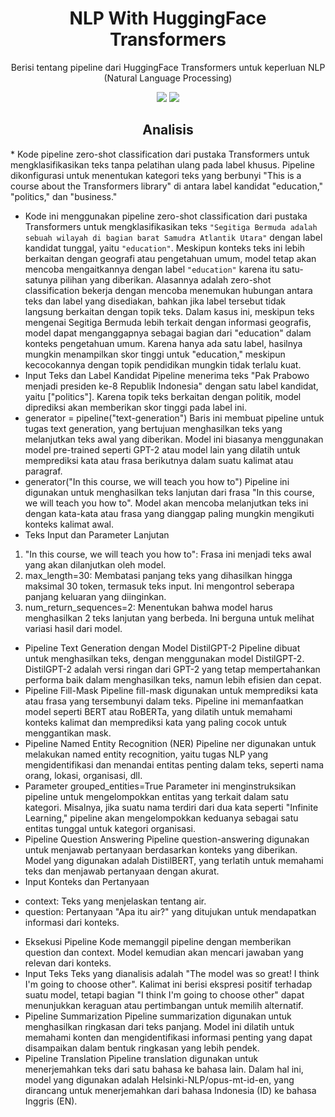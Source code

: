 <h1 align="center"> NLP With HuggingFace Transformers </h1>
<p align="center"> Berisi tentang pipeline dari HuggingFace Transformers untuk keperluan NLP (Natural Language Processing)  </p>

<div align="center">

<img src="https://img.shields.io/badge/Python-FFD43B?style=for-the-badge&logo=python&logoColor=blue">

<img src="https://img.shields.io/badge/Jupyter-F37626.svg?&style=for-the-badge&logo=Jupyter&logoColor=white">


</div>

<h2 align="center"> Analisis </h2>
*   Kode pipeline zero-shot classification dari pustaka Transformers untuk mengklasifikasikan teks tanpa pelatihan ulang pada label khusus. Pipeline dikonfigurasi untuk menentukan kategori teks yang berbunyi "This is a course about the Transformers library" di antara label kandidat "education," "politics," dan "business."

*   Kode ini menggunakan pipeline zero-shot classification dari pustaka Transformers untuk mengklasifikasikan teks `"Segitiga Bermuda adalah sebuah wilayah di bagian barat Samudra Atlantik Utara"` dengan label kandidat tunggal, yaitu `"education"`. Meskipun konteks teks ini lebih berkaitan dengan geografi atau pengetahuan umum, model tetap akan mencoba mengaitkannya dengan label `"education"` karena itu satu-satunya pilihan yang diberikan.
Alasannya adalah zero-shot classification bekerja dengan mencoba menemukan hubungan antara teks dan label yang disediakan, bahkan jika label tersebut tidak langsung berkaitan dengan topik teks. Dalam kasus ini, meskipun teks mengenai Segitiga Bermuda lebih terkait dengan informasi geografis, model dapat menganggapnya sebagai bagian dari "education" dalam konteks pengetahuan umum. Karena hanya ada satu label, hasilnya mungkin menampilkan skor tinggi untuk "education," meskipun kecocokannya dengan topik pendidikan mungkin tidak terlalu kuat.
*   Input Teks dan Label Kandidat
Pipeline menerima teks "Pak Prabowo menjadi presiden ke-8 Republik Indonesia" dengan satu label kandidat, yaitu ["politics"]. Karena topik teks berkaitan dengan politik, model diprediksi akan memberikan skor tinggi pada label ini.
*   generator = pipeline("text-generation")
Baris ini membuat pipeline untuk tugas text generation, yang bertujuan menghasilkan teks yang melanjutkan teks awal yang diberikan. Model ini biasanya menggunakan model pre-trained seperti GPT-2 atau model lain yang dilatih untuk memprediksi kata atau frasa berikutnya dalam suatu kalimat atau paragraf.
*   generator("In this course, we will teach you how to")
Pipeline ini digunakan untuk menghasilkan teks lanjutan dari frasa "In this course, we will teach you how to". Model akan mencoba melanjutkan teks ini dengan kata-kata atau frasa yang dianggap paling mungkin mengikuti konteks kalimat awal.
*   Teks Input dan Parameter Lanjutan
1.   "In this course, we will teach you how to": Frasa ini menjadi teks awal yang akan dilanjutkan oleh model.
2.   max_length=30: Membatasi panjang teks yang dihasilkan hingga maksimal 30 token, termasuk teks input. Ini mengontrol seberapa panjang keluaran yang diinginkan.
3.  num_return_sequences=2: Menentukan bahwa model harus menghasilkan 2 teks lanjutan yang berbeda. Ini berguna untuk melihat variasi hasil dari model.
*   Pipeline Text Generation dengan Model DistilGPT-2
Pipeline dibuat untuk menghasilkan teks, dengan menggunakan model DistilGPT-2. DistilGPT-2 adalah versi ringan dari GPT-2 yang tetap mempertahankan performa baik dalam menghasilkan teks, namun lebih efisien dan cepat.
*   Pipeline Fill-Mask
Pipeline fill-mask digunakan untuk memprediksi kata atau frasa yang tersembunyi dalam teks. Pipeline ini memanfaatkan model seperti BERT atau RoBERTa, yang dilatih untuk memahami konteks kalimat dan memprediksi kata yang paling cocok untuk menggantikan mask.
*   Pipeline Named Entity Recognition (NER)
Pipeline ner digunakan untuk melakukan named entity recognition, yaitu tugas NLP yang mengidentifikasi dan menandai entitas penting dalam teks, seperti nama orang, lokasi, organisasi, dll.
*   Parameter grouped_entities=True
Parameter ini menginstruksikan pipeline untuk mengelompokkan entitas yang terkait dalam satu kategori. Misalnya, jika suatu nama terdiri dari dua kata seperti "Infinite Learning," pipeline akan mengelompokkan keduanya sebagai satu entitas tunggal untuk kategori organisasi.
*   Pipeline Question Answering
Pipeline question-answering digunakan untuk menjawab pertanyaan berdasarkan konteks yang diberikan. Model yang digunakan adalah DistilBERT, yang terlatih untuk memahami teks dan menjawab pertanyaan dengan akurat.
*   Input Konteks dan Pertanyaan
- context: Teks yang menjelaskan tentang air.
- question: Pertanyaan "Apa itu air?" yang ditujukan untuk mendapatkan informasi dari konteks.
*   Eksekusi Pipeline
Kode memanggil pipeline dengan memberikan question dan context. Model kemudian akan mencari jawaban yang relevan dari konteks.
*    Input Teks
Teks yang dianalisis adalah "The model was so great! I think I'm going to choose other". Kalimat ini berisi ekspresi positif terhadap suatu model, tetapi bagian "I think I'm going to choose other" dapat menunjukkan keraguan atau pertimbangan untuk memilih alternatif.
*    Pipeline Summarization
Pipeline summarization digunakan untuk menghasilkan ringkasan dari teks panjang. Model ini dilatih untuk memahami konten dan mengidentifikasi informasi penting yang dapat disampaikan dalam bentuk ringkasan yang lebih pendek.
*    Pipeline Translation
Pipeline translation digunakan untuk menerjemahkan teks dari satu bahasa ke bahasa lain. Dalam hal ini, model yang digunakan adalah Helsinki-NLP/opus-mt-id-en, yang dirancang untuk menerjemahkan dari bahasa Indonesia (ID) ke bahasa Inggris (EN).

